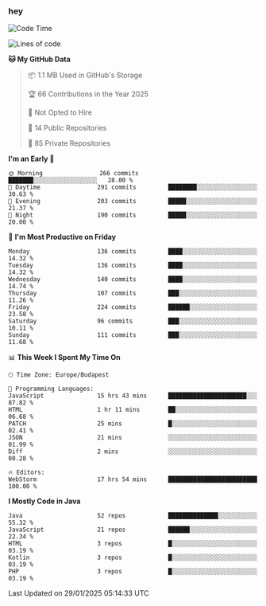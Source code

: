 ### hey

<!--START_SECTION:waka-->
![Code Time](http://img.shields.io/badge/Code%20Time-1%2C067%20hrs%201%20min-blue)

![Lines of code](https://img.shields.io/badge/From%20Hello%20World%20I%27ve%20Written-1.7%20million%20lines%20of%20code-blue)

**🐱 My GitHub Data** 

> 📦 1.1 MB Used in GitHub's Storage 
 > 
> 🏆 66 Contributions in the Year 2025
 > 
> 🚫 Not Opted to Hire
 > 
> 📜 14 Public Repositories 
 > 
> 🔑 85 Private Repositories 
 > 
**I'm an Early 🐤** 

```text
🌞 Morning                266 commits         ███████░░░░░░░░░░░░░░░░░░   28.00 % 
🌆 Daytime                291 commits         ████████░░░░░░░░░░░░░░░░░   30.63 % 
🌃 Evening                203 commits         █████░░░░░░░░░░░░░░░░░░░░   21.37 % 
🌙 Night                  190 commits         █████░░░░░░░░░░░░░░░░░░░░   20.00 % 
```
📅 **I'm Most Productive on Friday** 

```text
Monday                   136 commits         ████░░░░░░░░░░░░░░░░░░░░░   14.32 % 
Tuesday                  136 commits         ████░░░░░░░░░░░░░░░░░░░░░   14.32 % 
Wednesday                140 commits         ████░░░░░░░░░░░░░░░░░░░░░   14.74 % 
Thursday                 107 commits         ███░░░░░░░░░░░░░░░░░░░░░░   11.26 % 
Friday                   224 commits         ██████░░░░░░░░░░░░░░░░░░░   23.58 % 
Saturday                 96 commits          ███░░░░░░░░░░░░░░░░░░░░░░   10.11 % 
Sunday                   111 commits         ███░░░░░░░░░░░░░░░░░░░░░░   11.68 % 
```


📊 **This Week I Spent My Time On** 

```text
🕑︎ Time Zone: Europe/Budapest

💬 Programming Languages: 
JavaScript               15 hrs 43 mins      ██████████████████████░░░   87.82 % 
HTML                     1 hr 11 mins        ██░░░░░░░░░░░░░░░░░░░░░░░   06.68 % 
PATCH                    25 mins             █░░░░░░░░░░░░░░░░░░░░░░░░   02.41 % 
JSON                     21 mins             ░░░░░░░░░░░░░░░░░░░░░░░░░   01.99 % 
Diff                     2 mins              ░░░░░░░░░░░░░░░░░░░░░░░░░   00.28 % 

🔥 Editors: 
WebStorm                 17 hrs 54 mins      █████████████████████████   100.00 % 
```

**I Mostly Code in Java** 

```text
Java                     52 repos            ██████████████░░░░░░░░░░░   55.32 % 
JavaScript               21 repos            ██████░░░░░░░░░░░░░░░░░░░   22.34 % 
HTML                     3 repos             █░░░░░░░░░░░░░░░░░░░░░░░░   03.19 % 
Kotlin                   3 repos             █░░░░░░░░░░░░░░░░░░░░░░░░   03.19 % 
PHP                      3 repos             █░░░░░░░░░░░░░░░░░░░░░░░░   03.19 % 
```




 Last Updated on 29/01/2025 05:14:33 UTC
<!--END_SECTION:waka-->
